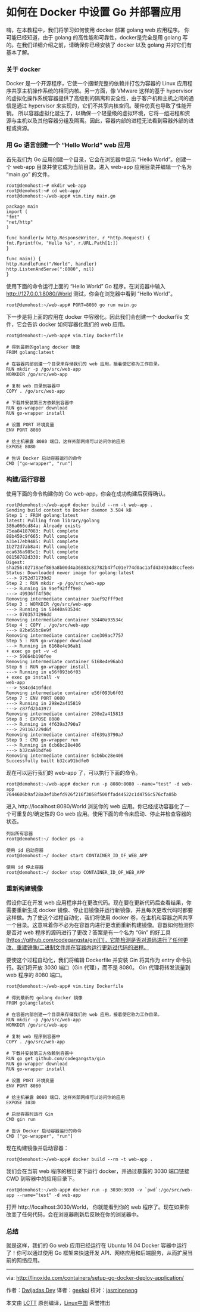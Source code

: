 如何在 Docker 中设置 Go 并部署应用
============================================================

嗨，在本教程中，我们将学习如何使用 docker 部署 golang web 应用程序。 你可能已经知道，由于 golang 的高性能和可靠性，docker是完全是用 golang 写的。在我们详细介绍之前，请确保你已经安装了 docker 以及 golang 并对它们有基本了解。

###  关于 docker

Docker 是一个开源程序，它使一个捆绑完整的依赖并打包为容器的 Linux 应用程序共享主机操作系统的相同内核。另一方面，像 VMware 这样的基于 hypervisor 的虚拟化操作系统容器提供了高级别的隔离和安全性，由于客户机和主机之间的通信是通过 hypervisor 来实现的，它们不共享内核空间。硬件仿真也导致了性能开销。 所以容器虚拟化诞生了，以确保一个轻量级的虚拟环境，它将一组进程和资源与主机以及其他容器分组及隔离。因此，容器内部的进程无法看到容器外部的进程或资源。

### 用 Go 语言创建一个 “Hello World” web 应用

首先我们为 Go 应用创建一个目录，它会在浏览器中显示 “Hello World”。创建一个 web-app 目录并使它成为当前目录。进入 web-app 应用目录并编辑一个名为 “main.go” 的文件。

    root@demohost:~# mkdir web-app
    root@demohost:~# cd web-app/
    root@demohost:~/web-app# vim.tiny main.go

    package main
    import (
    "fmt"
    "net/http"
    )

    func handler(w http.ResponseWriter, r *http.Request) {
    fmt.Fprintf(w, "Hello %s", r.URL.Path[1:])
    }

    func main() {
    http.HandleFunc("/World", handler)
    http.ListenAndServe(":8080", nil)
    }

使用下面的命令运行上面的 “Hello World” Go 程序。在浏览器中输入 http://127.0.0.1:8080/World 测试，你会在浏览器中看到 “Hello World”。

    root@demohost:~/web-app# PORT=8080 go run main.go

下一步是将上面的应用在 docker 中容器化。因此我们会创建一个 dockerfile 文件，它会告诉 docker 如何容器化我们的 web 应用。

    root@demohost:~/web-app# vim.tiny Dockerfile

    # 得到最新的golang docker 镜像
    FROM golang:latest

    # 在容器内部创建一个目录来存储我们的 web 应用，接着使它称为工作目录。
    RUN mkdir -p /go/src/web-app
    WORKDIR /go/src/web-app

    # 复制 web 目录到容器中
    COPY . /go/src/web-app

    # 下载并安装第三方依赖到容器中
    RUN go-wrapper download
    RUN go-wrapper install

    # 设置 PORT 环境变量
    ENV PORT 8080

    # 给主机暴露 8080 端口，这样外部网络可以访问你的应用
    EXPOSE 8080

    # 告诉 Docker 启动容器运行的命令
    CMD ["go-wrapper", "run"]

### 构建/运行容器

使用下面的命令构建你的 Go web-app，你会在成功构建后获得确认。

    root@demohost:~/web-app# docker build --rm -t web-app .
    Sending build context to Docker daemon 3.584 kB
    Step 1 : FROM golang:latest
    latest: Pulling from library/golang
    386a066cd84a: Already exists
    75ea84187083: Pull complete
    88b459c9f665: Pull complete
    a31e17eb9485: Pull complete
    1b272d7ab8a4: Pull complete
    eca636a985c1: Pull complete
    08158782d330: Pull complete
    Digest: sha256:02718aef869a8b00d4a36883c82782b47fc01e774d0ac1afd434934d8ccfee8c
    Status: Downloaded newer image for golang:latest
    ---> 9752d71739d2
    Step 2 : RUN mkdir -p /go/src/web-app
    ---> Running in 9aef92fff9e8
    ---> 49936ff4f50c
    Removing intermediate container 9aef92fff9e8
    Step 3 : WORKDIR /go/src/web-app
    ---> Running in 58440a93534c
    ---> 0703574296dd
    Removing intermediate container 58440a93534c
    Step 4 : COPY . /go/src/web-app
    ---> 82be55bc8e9f
    Removing intermediate container cae309ac7757
    Step 5 : RUN go-wrapper download
    ---> Running in 6168e4e96ab1
    + exec go get -v -d
    ---> 59664b190fee
    Removing intermediate container 6168e4e96ab1
    Step 6 : RUN go-wrapper install
    ---> Running in e56f093b6f03
    + exec go install -v
    web-app
    ---> 584cd410fdcd
    Removing intermediate container e56f093b6f03
    Step 7 : ENV PORT 8080
    ---> Running in 298e2a415819
    ---> c87fd2b43977
    Removing intermediate container 298e2a415819
    Step 8 : EXPOSE 8080
    ---> Running in 4f639a3790a7
    ---> 291167229d6f
    Removing intermediate container 4f639a3790a7
    Step 9 : CMD go-wrapper run
    ---> Running in 6cb6bc28e406
    ---> b32ca91bdfe0
    Removing intermediate container 6cb6bc28e406
    Successfully built b32ca91bdfe0

现在可以运行我们的 web-app 了，可以执行下面的命令。

    root@demohost:~/web-app# docker run -p 8080:8080 --name="test" -d web-app
    7644606b9af28a3ef1befd926f216f3058f500ffad44522c1d4756c576cfa85b

进入 http://localhost:8080/World  浏览你的 web 应用。你已经成功容器化了一个可重复的/确定性的 Go web 应用。使用下面的命令来启动、停止并检查容器的状态。

    列出所有容器
    root@demohost:~/ docker ps -a

    使用 id 启动容器
    root@demohost:~/ docker start CONTAINER_ID_OF_WEB_APP

    使用 id 停止容器
    root@demohost:~/ docker stop CONTAINER_ID_OF_WEB_APP

### 重新构建镜像

假设你正在开发 web 应用程序并在更改代码。现在要在更新代码后查看结果，你需要重新生成 docker 镜像、停止旧镜像并运行新镜像，并且每次更改代码时都要这样做。为了使这个过程自动化，我们将使用 docker 卷，在主机和容器之间共享一个目录。这意味着你不必为在容器内进行更改而重新构建镜像。容器如何检测你是否对 web 程序的源码进行了更改？答案是有一个名为 “Gin” 的好工具 [https://github.com/codegangsta/gin][1]，它能检测是否对源码进行了任何更改、重建镜像/二进制文件并在容器内运行更新过代码的进程。

要使这个过程自动化，我们将编辑 Dockerfile 并安装 Gin 将其作为 entry 命令执行。我们将开放 3030 端口（Gin 代理），而不是 8080。 Gin 代理将转发流量到  web 程序的 8080 端口。

    root@demohost:~/web-app# vim.tiny Dockerfile

    # 得到最新的 golang docker 镜像
    FROM golang:latest

    # 在容器内部创建一个目录来存储我们的 web 应用，接着使它称为工作目录。
    RUN mkdir -p /go/src/web-app
    WORKDIR /go/src/web-app

    # 复制 web 程序到容器中
    COPY . /go/src/web-app

    # 下载并安装第三方依赖到容器中
    RUN go get github.com/codegangsta/gin
    RUN go-wrapper download
    RUN go-wrapper install

    # 设置 PORT 环境变量
    ENV PORT 8080

    # 给主机暴露 8080 端口，这样外部网络可以访问你的应用
    EXPOSE 3030

    # 启动容器时运行 Gin
    CMD gin run

    # 告诉 Docker 启动容器运行的命令
    CMD ["go-wrapper", "run"]

现在构建镜像并启动容器：

    root@demohost:~/web-app# docker build --rm -t web-app .

我们会在当前 web 程序的根目录下运行 docker，并通过暴露的 3030 端口链接 CWD 到容器中的应用目录下。

    root@demohost:~/web-app# docker run -p 3030:3030 -v `pwd`:/go/src/web-app --name="test" -d web-app

打开 http://localhost:3030/World， 你就能看到你的 web 程序了。现在如果你改变了任何代码，会在浏览器刷新后反映在你的浏览器中。

### 总结

就是这样，我们的 Go web 应用已经运行在 Ubuntu 16.04 Docker 容器中运行了！你可以通过使用 Go 框架来快速开发 API、网络应用和后端服务，从而扩展当前的网络应用。

--------------------------------------------------------------------------------

via: http://linoxide.com/containers/setup-go-docker-deploy-application/

作者：[Dwijadas Dey][a]
译者：[geekpi](https://github.com/geekpi)
校对：[jasminepeng](https://github.com/jasminepeng)

本文由 [LCTT](https://github.com/LCTT/TranslateProject) 原创编译，[Linux中国](https://linux.cn/) 荣誉推出

[a]:http://linoxide.com/author/dwijadasd/
[1]:https://github.com/codegangsta/gin
